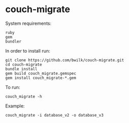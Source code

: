 # couch-migrate
System requirements:
```
ruby 
gem 
bundler
```

In order to install run:
```
git clone https://github.com/bwilk/couch-migrate.git
cd couch-migrate
bundle install
gem build couch_migrate.gemspec
gem install couch_migrate-*.gem
```

To run:
```
couch_migrate -h
```

Example:
```
couch_migrate -i database_v2 -o database_v3
```

